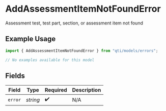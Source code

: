# AddAssessmentItemNotFoundError

Assessment test, test part, section, or assessment item not found

## Example Usage

```typescript
import { AddAssessmentItemNotFoundError } from "qti/models/errors";

// No examples available for this model
```

## Fields

| Field              | Type               | Required           | Description        |
| ------------------ | ------------------ | ------------------ | ------------------ |
| `error`            | *string*           | :heavy_check_mark: | N/A                |